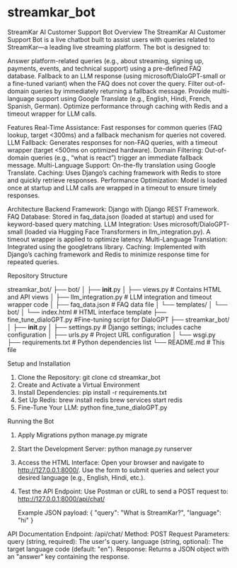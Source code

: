 # streamkar_bot
StreamKar AI Customer Support Bot
Overview
The StreamKar AI Customer Support Bot is a live chatbot built to assist users with queries related to StreamKar—a leading live streaming platform. The bot is designed to:

Answer platform-related queries (e.g., about streaming, signing up, payments, events, and technical support) using a pre-defined FAQ database.
Fallback to an LLM response (using microsoft/DialoGPT-small or a fine-tuned variant) when the FAQ does not cover the query.
Filter out-of-domain queries by immediately returning a fallback message.
Provide multi-language support using Google Translate (e.g., English, Hindi, French, Spanish, German).
Optimize performance through caching with Redis and a timeout wrapper for LLM calls.

Features
Real-Time Assistance:
Fast responses for common queries (FAQ lookup, target <300ms) and a fallback mechanism for queries not covered.
LLM Fallback:
Generates responses for non-FAQ queries, with a timeout wrapper (target <500ms on optimized hardware).
Domain Filtering:
Out-of-domain queries (e.g., “what is react”) trigger an immediate fallback message.
Multi-Language Support:
On-the-fly translation using Google Translate.
Caching:
Uses Django’s caching framework with Redis to store and quickly retrieve responses.
Performance Optimization:
Model is loaded once at startup and LLM calls are wrapped in a timeout to ensure timely responses.


Architecture
Backend Framework:
Django with Django REST Framework.
FAQ Database:
Stored in faq_data.json (loaded at startup) and used for keyword-based query matching.
LLM Integration:
Uses microsoft/DialoGPT-small (loaded via Hugging Face Transformers in llm_integration.py). A timeout wrapper is applied to optimize latency.
Multi-Language Translation:
Integrated using the googletrans library.
Caching:
Implemented with Django’s caching framework and Redis to minimize response time for repeated queries.


Repository Structure

streamkar_bot/
├── bot/
│   ├── __init__.py
│   ├── views.py                # Contains HTML and API views
│   ├── llm_integration.py      # LLM integration and timeout wrapper code
│   ├── faq_data.json           # FAQ data file
│   └── templates/
│       └── bot/
│           └── index.html      # HTML interface template
├── fine_tune_dialoGPT.py        #Fine-tuning script for DialoGPT
├── streamkar_bot/
│   ├── __init__.py
│   ├── settings.py             # Django settings; includes cache configuration
│   ├── urls.py                 # Project URL configuration
│   └── wsgi.py
├── requirements.txt            # Python dependencies list
└── README.md                   # This file


Setup and Installation
1. Clone the Repository:
    git clone <repository-url>
    cd streamkar_bot
2. Create and Activate a Virtual Environment
3. Install Dependencies:
    pip install -r requirements.txt
4. Set Up Redis:
    brew install redis
    brew services start redis
5. Fine-Tune Your LLM:
    python fine_tune_dialoGPT.py


Running the Bot
1. Apply Migrations
    python manage.py migrate
2. Start the Development Server:
    python manage.py runserver
3. Access the HTML Interface:
    Open your browser and navigate to http://127.0.0.1:8000/.
    Use the form to submit queries and select your desired language (e.g., English, Hindi, etc.).
4. Test the API Endpoint:
    Use Postman or cURL to send a POST request to:
    http://127.0.0.1:8000/api/chat/

    Example JSON payload:
    {
    "query": "What is StreamKar?",
    "language": "hi"
    }

API Documentation
Endpoint: /api/chat/
Method: POST
Request Parameters:
query (string, required): The user's query.
language (string, optional): The target language code (default: "en").
Response:
Returns a JSON object with an "answer" key containing the response.
